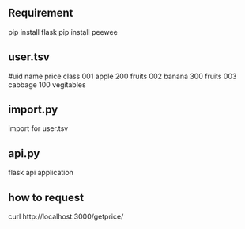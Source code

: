 
Requirement
-----
pip install flask
pip install peewee


user.tsv
----
#uid	name	price	class
001	apple	200	fruits
002	banana	300	fruits
003	cabbage	100	vegitables


import.py
----
import for user.tsv


api.py
----
flask api application


how to request
----
curl http://localhost:3000/getprice/<productname>
